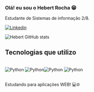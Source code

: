 ### Olá! eu sou o Hebert Rocha 😁

Estudante de Sistemas de informação 2/8.

[![Linkedin](https://img.shields.io/badge/LinkedIn-0077B5?style=for-the-badge&logo=linkedin&logoColor=white)](https://www.linkedin.com/in/hebert-rocha-16b90a249/)

![Hebert GitHub stats](https://github-readme-stats.vercel.app/api?username=euuhebert&show_icons=true&theme=tokyonight)

## Tecnologias que utilizo

<div style="display: inline_block"><br/>
    <img align ="center" alt="Python" src="https://img.shields.io/badge/Python-14354C?style=for-the-badge&logo=python&logoColor=white"/> <img align ="center" alt="Python" src="https://img.shields.io/badge/HTML5-E34F26?style=for-the-badge&logo=html5&logoColor=white"/><img align ="center" alt="Python" src="https://img.shields.io/badge/CSS3-1572B6?style=for-the-badge&logo=css3&logoColor=white"/> <img align ="center" alt="Python" src="https://img.shields.io/badge/GIT-E44C30?style=for-the-badge&logo=git&logoColor=white"/><br/><br>

Estudando para aplicações WEB! 💻🌐

